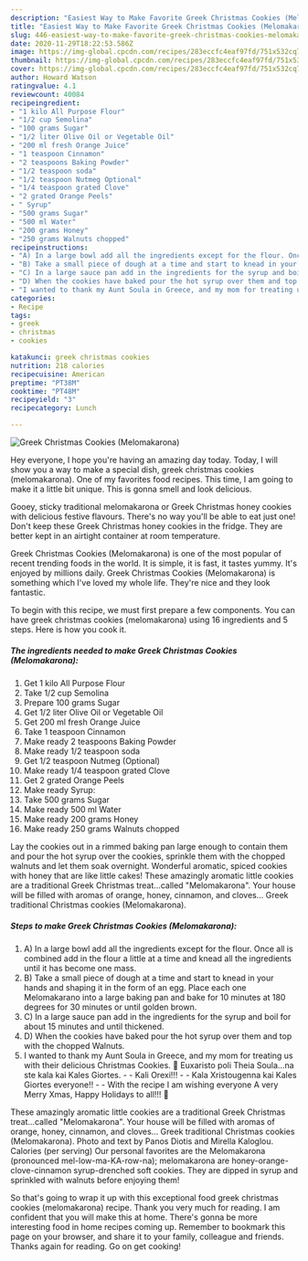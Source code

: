 ```yaml
---
description: "Easiest Way to Make Favorite Greek Christmas Cookies (Melomakarona)"
title: "Easiest Way to Make Favorite Greek Christmas Cookies (Melomakarona)"
slug: 446-easiest-way-to-make-favorite-greek-christmas-cookies-melomakarona
date: 2020-11-29T18:22:53.586Z
image: https://img-global.cpcdn.com/recipes/283eccfc4eaf97fd/751x532cq70/greek-christmas-cookies-melomakarona-recipe-main-photo.jpg
thumbnail: https://img-global.cpcdn.com/recipes/283eccfc4eaf97fd/751x532cq70/greek-christmas-cookies-melomakarona-recipe-main-photo.jpg
cover: https://img-global.cpcdn.com/recipes/283eccfc4eaf97fd/751x532cq70/greek-christmas-cookies-melomakarona-recipe-main-photo.jpg
author: Howard Watson
ratingvalue: 4.1
reviewcount: 40084
recipeingredient:
- "1 kilo All Purpose Flour"
- "1/2 cup Semolina"
- "100 grams Sugar"
- "1/2 liter Olive Oil or Vegetable Oil"
- "200 ml fresh Orange Juice"
- "1 teaspoon Cinnamon"
- "2 teaspoons Baking Powder"
- "1/2 teaspoon soda"
- "1/2 teaspoon Nutmeg Optional"
- "1/4 teaspoon grated Clove"
- "2 grated Orange Peels"
- " Syrup"
- "500 grams Sugar"
- "500 ml Water"
- "200 grams Honey"
- "250 grams Walnuts chopped"
recipeinstructions:
- "A) In a large bowl add all the ingredients except for the flour. Once all is combined add in the flour a little at a time and knead all the ingredients until it has become one mass."
- "B) Take a small piece of dough at a time and start to knead in your hands and shaping it in the form of an egg. Place each one Melomakarano into a large baking pan and bake for 10 minutes at 180 degrees for 30 minutes or until golden brown."
- "C) In a large sauce pan add in the ingredients for the syrup and boil for about 15 minutes and until thickened."
- "D) When the cookies have baked pour the hot syrup over them and top with the chopped Walnuts."
- "I wanted to thank my Aunt Soula in Greece, and my mom for treating us with their delicious Christmas Cookies. 🙂 Euxaristo poli Theia Soula…na ste kala kai Kales Giortes.  Kali Orexi!!!   Kala Xristougenna kai Kales Giortes everyone!!  With the recipe I am wishing everyone A very Merry Xmas, Happy Holidays to all!!! 🙂"
categories:
- Recipe
tags:
- greek
- christmas
- cookies

katakunci: greek christmas cookies 
nutrition: 218 calories
recipecuisine: American
preptime: "PT38M"
cooktime: "PT48M"
recipeyield: "3"
recipecategory: Lunch

---
```



![Greek Christmas Cookies (Melomakarona)](https://img-global.cpcdn.com/recipes/283eccfc4eaf97fd/751x532cq70/greek-christmas-cookies-melomakarona-recipe-main-photo.jpg)

Hey everyone, I hope you're having an amazing day today. Today, I will show you a way to make a special dish, greek christmas cookies (melomakarona). One of my favorites food recipes. This time, I am going to make it a little bit unique. This is gonna smell and look delicious.

Gooey, sticky traditional melomakarona or Greek Christmas honey cookies with delicious festive flavours. There&#39;s no way you&#39;ll be able to eat just one! Don&#39;t keep these Greek Christmas honey cookies in the fridge. They are better kept in an airtight container at room temperature.

Greek Christmas Cookies (Melomakarona) is one of the most popular of recent trending foods in the world. It is simple, it is fast, it tastes yummy. It's enjoyed by millions daily. Greek Christmas Cookies (Melomakarona) is something which I've loved my whole life. They're nice and they look fantastic.


To begin with this recipe, we must first prepare a few components. You can have greek christmas cookies (melomakarona) using 16 ingredients and 5 steps. Here is how you cook it.

<!--inarticleads1-->

##### The ingredients needed to make Greek Christmas Cookies (Melomakarona):

1. Get 1 kilo All Purpose Flour
1. Take 1/2 cup Semolina
1. Prepare 100 grams Sugar
1. Get 1/2 liter Olive Oil or Vegetable Oil
1. Get 200 ml fresh Orange Juice
1. Take 1 teaspoon Cinnamon
1. Make ready 2 teaspoons Baking Powder
1. Make ready 1/2 teaspoon soda
1. Get 1/2 teaspoon Nutmeg (Optional)
1. Make ready 1/4 teaspoon grated Clove
1. Get 2 grated Orange Peels
1. Make ready  Syrup:
1. Take 500 grams Sugar
1. Make ready 500 ml Water
1. Make ready 200 grams Honey
1. Make ready 250 grams Walnuts chopped


Lay the cookies out in a rimmed baking pan large enough to contain them and pour the hot syrup over the cookies, sprinkle them with the chopped walnuts and let them soak overnight. Wonderful aromatic, spiced cookies with honey that are like little cakes! These amazingly aromatic little cookies are a traditional Greek Christmas treat…called &#34;Melomakarona&#34;. Your house will be filled with aromas of orange, honey, cinnamon, and cloves… Greek traditional Christmas cookies (Melomakarona). 

<!--inarticleads2-->

##### Steps to make Greek Christmas Cookies (Melomakarona):

1. A) In a large bowl add all the ingredients except for the flour. Once all is combined add in the flour a little at a time and knead all the ingredients until it has become one mass.
1. B) Take a small piece of dough at a time and start to knead in your hands and shaping it in the form of an egg. Place each one Melomakarano into a large baking pan and bake for 10 minutes at 180 degrees for 30 minutes or until golden brown.
1. C) In a large sauce pan add in the ingredients for the syrup and boil for about 15 minutes and until thickened.
1. D) When the cookies have baked pour the hot syrup over them and top with the chopped Walnuts.
1. I wanted to thank my Aunt Soula in Greece, and my mom for treating us with their delicious Christmas Cookies. 🙂 Euxaristo poli Theia Soula…na ste kala kai Kales Giortes. -  - Kali Orexi!!!  -  - Kala Xristougenna kai Kales Giortes everyone!! -  - With the recipe I am wishing everyone A very Merry Xmas, Happy Holidays to all!!! 🙂


These amazingly aromatic little cookies are a traditional Greek Christmas treat…called &#34;Melomakarona&#34;. Your house will be filled with aromas of orange, honey, cinnamon, and cloves… Greek traditional Christmas cookies (Melomakarona). Photo and text by Panos Diotis and Mirella Kaloglou. Calories (per serving) Our personal favorites are the Melomakarona (pronounced mel-low-ma-KA-row-na); melomakarona are honey-orange-clove-cinnamon syrup-drenched soft cookies. They are dipped in syrup and sprinkled with walnuts before enjoying them! 

So that's going to wrap it up with this exceptional food greek christmas cookies (melomakarona) recipe. Thank you very much for reading. I am confident that you will make this at home. There's gonna be more interesting food in home recipes coming up. Remember to bookmark this page on your browser, and share it to your family, colleague and friends. Thanks again for reading. Go on get cooking!
